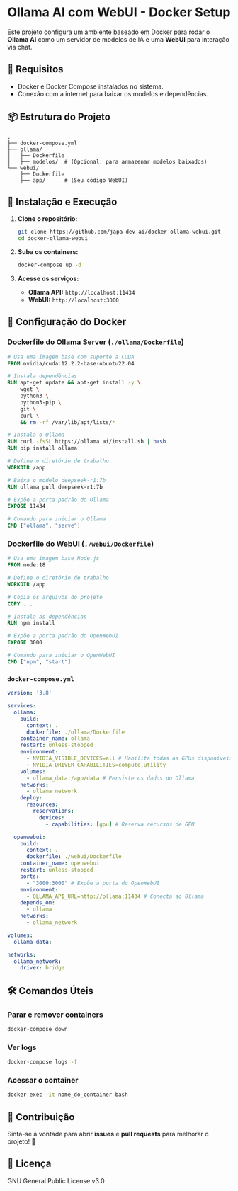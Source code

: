 # Ollama AI com WebUI - Docker Setup

Este projeto configura um ambiente baseado em Docker para rodar o **Ollama AI** como um servidor de modelos de IA e uma **WebUI** para interação via chat.

## 📌 Requisitos

- Docker e Docker Compose instalados no sistema.
- Conexão com a internet para baixar os modelos e dependências.

## 📦 Estrutura do Projeto

```
.
├── docker-compose.yml
├── ollama/
│   ├── Dockerfile
│   ├── modelos/  # (Opcional: para armazenar modelos baixados)
└── webui/
    ├── Dockerfile
    ├── app/      # (Seu código WebUI)
```

## 🚀 Instalação e Execução

1. **Clone o repositório:**

   ```sh
   git clone https://github.com/japa-dev-ai/docker-ollama-webui.git
   cd docker-ollama-webui
   ```

2. **Suba os containers:**

   ```sh
   docker-compose up -d
   ```

3. **Acesse os serviços:**

   - **Ollama API:** `http://localhost:11434`
   - **WebUI:** `http://localhost:3000`

## 📜 Configuração do Docker

### Dockerfile do **Ollama Server** (`./ollama/Dockerfile`)

```dockerfile
# Usa uma imagem base com suporte a CUDA
FROM nvidia/cuda:12.2.2-base-ubuntu22.04

# Instala dependências
RUN apt-get update && apt-get install -y \
    wget \
    python3 \
    python3-pip \
    git \
    curl \
    && rm -rf /var/lib/apt/lists/*

# Instala o Ollama
RUN curl -fsSL https://ollama.ai/install.sh | bash
RUN pip install ollama

# Define o diretório de trabalho
WORKDIR /app

# Baixa o modelo deepseek-r1:7b
RUN ollama pull deepseek-r1:7b

# Expõe a porta padrão do Ollama
EXPOSE 11434

# Comando para iniciar o Ollama
CMD ["ollama", "serve"]
```

### Dockerfile do **WebUI** (`./webui/Dockerfile`)

```dockerfile
# Usa uma imagem base Node.js
FROM node:18

# Define o diretório de trabalho
WORKDIR /app

# Copia os arquivos do projeto
COPY . .

# Instala as dependências
RUN npm install

# Expõe a porta padrão do OpenWebUI
EXPOSE 3000

# Comando para iniciar o OpenWebUI
CMD ["npm", "start"]
```

### `docker-compose.yml`

```yaml
version: '3.8'

services:
  ollama:
    build:
      context: .
      dockerfile: ./ollama/Dockerfile
    container_name: ollama
    restart: unless-stopped
    environment:
      - NVIDIA_VISIBLE_DEVICES=all # Habilita todas as GPUs disponíveis
      - NVIDIA_DRIVER_CAPABILITIES=compute,utility
    volumes:
      - ollama_data:/app/data # Persiste os dados do Ollama
    networks:
      - ollama_network
    deploy:
      resources:
        reservations:
          devices:
            - capabilities: [gpu] # Reserva recursos de GPU

  openwebui:
    build:
      context: .
      dockerfile: ./webui/Dockerfile
    container_name: openwebui
    restart: unless-stopped
    ports:
      - "3000:3000" # Expõe a porta do OpenWebUI
    environment:
      - OLLAMA_API_URL=http://ollama:11434 # Conecta ao Ollama
    depends_on:
      - ollama
    networks:
      - ollama_network

volumes:
  ollama_data:

networks:
  ollama_network:
    driver: bridge
```

## 🛠 Comandos Úteis

### Parar e remover containers

```sh
docker-compose down
```

### Ver logs

```sh
docker-compose logs -f
```

### Acessar o container

```sh
docker exec -it nome_do_container bash
```

## 📝 Contribuição

Sinta-se à vontade para abrir **issues** e **pull requests** para melhorar o projeto! 🚀

## 📄 Licença

GNU General Public License v3.0

